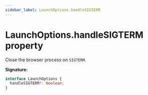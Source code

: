 ```yaml
---
sidebar_label: LaunchOptions.handleSIGTERM
---
```


# LaunchOptions.handleSIGTERM property

Close the browser process on `SIGTERM`.

**Signature:**

```typescript
interface LaunchOptions {
  handleSIGTERM?: boolean;
}
```
